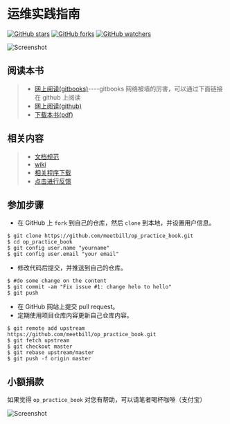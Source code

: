 # 运维实践指南

[![GitHub stars](https://img.shields.io/github/stars/meetbill/op_practice_book.svg?style=social&label=Star)](https://github.com/meetbill/op_practice_book/stargazers)
[![GitHub forks](https://img.shields.io/github/forks/meetbill/op_practice_book.svg?style=social&label=Fork)](https://github.com/meetbill/op_practice_book/fork)
[![GitHub watchers](https://img.shields.io/github/watchers/meetbill/op_practice_book.svg?style=social&label=Watch)](https://github.com/meetbill/op_practice_book/watchers)

![Screenshot](./images/ops.jpg)

## 阅读本书

> * [网上阅读(gitbooks)](https://billwang139967.gitbooks.io/op_practice_book/content/)----gitbooks 网络被墙的厉害，可以通过下面链接在 github 上阅读
> * [网上阅读(github)](https://github.com/meetbill/op_practice_book/blob/master/SUMMARY.md)
> * [下载本书(pdf)](https://www.gitbook.com/download/pdf/book/billwang139967/op_practice_book)

## 相关内容

> * [文档规范](./standard.md)
> * [wiki](https://github.com/meetbill/op_practice_book/wiki)
> * [相关程序下载](https://github.com/meetbill/op_practice_code)
> * [点击进行反馈](https://github.com/meetbill/op_practice_book/issues)

## 参加步骤

* 在 GitHub 上 `fork` 到自己的仓库，然后 `clone` 到本地，并设置用户信息。
```
$ git clone https://github.com/meetbill/op_practice_book.git
$ cd op_practice_book
$ git config user.name "yourname"
$ git config user.email "your email"
```
* 修改代码后提交，并推送到自己的仓库。
```
$ #do some change on the content
$ git commit -am "Fix issue #1: change helo to hello"
$ git push
```
* 在 GitHub 网站上提交 pull request。
* 定期使用项目仓库内容更新自己仓库内容。
```
$ git remote add upstream https://github.com/meetbill/op_practice_book.git
$ git fetch upstream
$ git checkout master
$ git rebase upstream/master
$ git push -f origin master
```

## 小额捐款

如果觉得 `op_practice_book` 对您有帮助，可以请笔者喝杯咖啡（支付宝）

![Screenshot](images/5.jpg)

